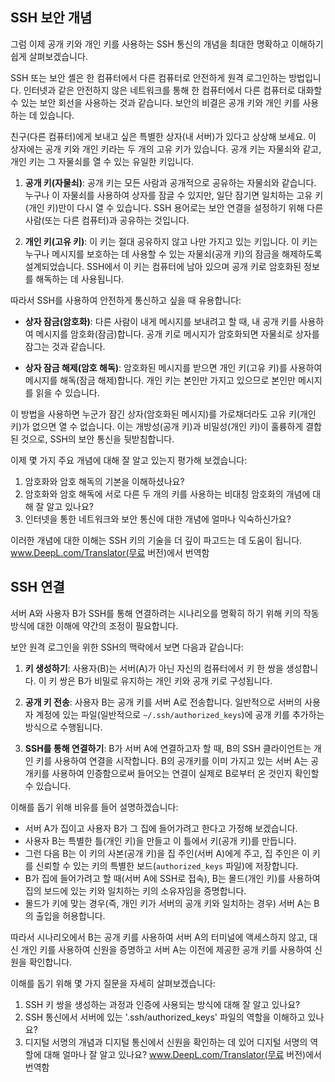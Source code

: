 ## SSH 보안 개념

그럼 이제 공개 키와 개인 키를 사용하는 SSH 통신의 개념을 최대한 명확하고 이해하기 쉽게 살펴보겠습니다.

SSH 또는 보안 셸은 한 컴퓨터에서 다른 컴퓨터로 안전하게 원격 로그인하는 방법입니다. 인터넷과 같은 안전하지 않은 네트워크를 통해 한 컴퓨터에서 다른 컴퓨터로 대화할 수 있는 보안 회선을 사용하는 것과 같습니다. 보안의 비결은 공개 키와 개인 키를 사용하는 데 있습니다.

친구(다른 컴퓨터)에게 보내고 싶은 특별한 상자(내 서버)가 있다고 상상해 보세요. 이 상자에는 공개 키와 개인 키라는 두 개의 고유 키가 있습니다. 공개 키는 자물쇠와 같고, 개인 키는 그 자물쇠를 열 수 있는 유일한 키입니다.

1. **공개 키(자물쇠)**: 공개 키는 모든 사람과 공개적으로 공유하는 자물쇠와 같습니다. 누구나 이 자물쇠를 사용하여 상자를 잠글 수 있지만, 일단 잠기면 일치하는 고유 키(개인 키)만이 다시 열 수 있습니다. SSH 용어로는 보안 연결을 설정하기 위해 다른 사람(또는 다른 컴퓨터)과 공유하는 것입니다.

2. **개인 키(고유 키)**: 이 키는 절대 공유하지 않고 나만 가지고 있는 키입니다. 이 키는 누구나 메시지를 보호하는 데 사용할 수 있는 자물쇠(공개 키)의 잠금을 해제하도록 설계되었습니다. SSH에서 이 키는 컴퓨터에 남아 있으며 공개 키로 암호화된 정보를 해독하는 데 사용됩니다.

따라서 SSH를 사용하여 안전하게 통신하고 싶을 때 유용합니다:

- **상자 잠금(암호화)**: 다른 사람이 내게 메시지를 보내려고 할 때, 내 공개 키를 사용하여 메시지를 암호화(잠금)합니다. 공개 키로 메시지가 암호화되면 자물쇠로 상자를 잠그는 것과 같습니다.

- **상자 잠금 해제(암호 해독)**: 암호화된 메시지를 받으면 개인 키(고유 키)를 사용하여 메시지를 해독(잠금 해제)합니다. 개인 키는 본인만 가지고 있으므로 본인만 메시지를 읽을 수 있습니다.

이 방법을 사용하면 누군가 잠긴 상자(암호화된 메시지)를 가로채더라도 고유 키(개인 키)가 없으면 열 수 없습니다. 이는 개방성(공개 키)과 비밀성(개인 키)이 훌륭하게 결합된 것으로, SSH의 보안 통신을 뒷받침합니다.

이제 몇 가지 주요 개념에 대해 잘 알고 있는지 평가해 보겠습니다:

1. 암호화와 암호 해독의 기본을 이해하셨나요?
2. 암호화와 암호 해독에 서로 다른 두 개의 키를 사용하는 비대칭 암호화의 개념에 대해 잘 알고 있나요?
3. 인터넷을 통한 네트워크와 보안 통신에 대한 개념에 얼마나 익숙하신가요?

이러한 개념에 대한 이해는 SSH 키의 기술을 더 깊이 파고드는 데 도움이 됩니다. www.DeepL.com/Translator(무료 버전)에서 번역함

## SSH 연결

서버 A와 사용자 B가 SSH를 통해 연결하려는 시나리오를 명확히 하기 위해 키의 작동 방식에 대한 이해에 약간의 조정이 필요합니다.

보안 원격 로그인을 위한 SSH의 맥락에서 보면 다음과 같습니다:

1. **키 생성하기**: 사용자(B)는 서버(A)가 아닌 자신의 컴퓨터에서 키 한 쌍을 생성합니다. 이 키 쌍은 B가 비밀로 유지하는 개인 키와 공개 키로 구성됩니다.

2. **공개 키 전송**: 사용자 B는 공개 키를 서버 A로 전송합니다. 일반적으로 서버의 사용자 계정에 있는 파일(일반적으로 `~/.ssh/authorized_keys`)에 공개 키를 추가하는 방식으로 수행됩니다.

3. **SSH를 통해 연결하기**: B가 서버 A에 연결하고자 할 때, B의 SSH 클라이언트는 개인 키를 사용하여 연결을 시작합니다. B의 공개키를 이미 가지고 있는 서버 A는 공개키를 사용하여 인증함으로써 들어오는 연결이 실제로 B로부터 온 것인지 확인할 수 있습니다.

이해를 돕기 위해 비유를 들어 설명하겠습니다:

- 서버 A가 집이고 사용자 B가 그 집에 들어가려고 한다고 가정해 보겠습니다.
- 사용자 B는 특별한 틀(개인 키)을 만들고 이 틀에서 키(공개 키)를 만듭니다.
- 그런 다음 B는 이 키의 사본(공개 키)을 집 주인(서버 A)에게 주고, 집 주인은 이 키를 신뢰할 수 있는 키의 특별한 보드(`authorized_keys` 파일)에 저장합니다.
- B가 집에 들어가려고 할 때(서버 A에 SSH로 접속), B는 몰드(개인 키)를 사용하여 집의 보드에 있는 키와 일치하는 키의 소유자임을 증명합니다.
- 몰드가 키에 맞는 경우(즉, 개인 키가 서버의 공개 키와 일치하는 경우) 서버 A는 B의 출입을 허용합니다.

따라서 시나리오에서 B는 공개 키를 사용하여 서버 A의 터미널에 액세스하지 않고, 대신 개인 키를 사용하여 신원을 증명하고 서버 A는 이전에 제공한 공개 키를 사용하여 신원을 확인합니다.

이해를 돕기 위해 몇 가지 질문을 자세히 살펴보겠습니다:

1. SSH 키 쌍을 생성하는 과정과 인증에 사용되는 방식에 대해 잘 알고 있나요?
2. SSH 통신에서 서버에 있는 '.ssh/authorized_keys' 파일의 역할을 이해하고 있나요?
3. 디지털 서명의 개념과 디지털 통신에서 신원을 확인하는 데 있어 디지털 서명의 역할에 대해 얼마나 잘 알고 있나요? www.DeepL.com/Translator(무료 버전)에서 번역함
